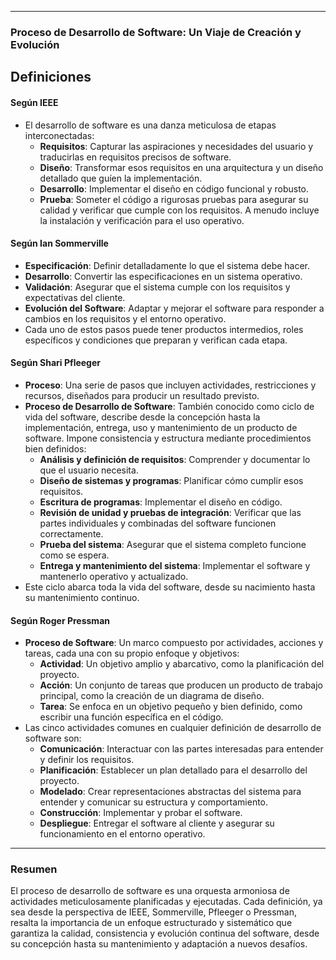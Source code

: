
----

### Proceso de Desarrollo de Software: Un Viaje de Creación y Evolución

## Definiciones

#### Según IEEE

- El desarrollo de software es una danza meticulosa de etapas interconectadas:
  - **Requisitos**: Capturar las aspiraciones y necesidades del usuario y traducirlas en requisitos precisos de software.
  - **Diseño**: Transformar esos requisitos en una arquitectura y un diseño detallado que guíen la implementación.
  - **Desarrollo**: Implementar el diseño en código funcional y robusto.
  - **Prueba**: Someter el código a rigurosas pruebas para asegurar su calidad y verificar que cumple con los requisitos. A menudo incluye la instalación y verificación para el uso operativo.

#### Según Ian Sommerville

- **Especificación**: Definir detalladamente lo que el sistema debe hacer.
- **Desarrollo**: Convertir las especificaciones en un sistema operativo.
- **Validación**: Asegurar que el sistema cumple con los requisitos y expectativas del cliente.
- **Evolución del Software**: Adaptar y mejorar el software para responder a cambios en los requisitos y el entorno operativo.
- Cada uno de estos pasos puede tener productos intermedios, roles específicos y condiciones que preparan y verifican cada etapa.

#### Según Shari Pfleeger

- **Proceso**: Una serie de pasos que incluyen actividades, restricciones y recursos, diseñados para producir un resultado previsto.
- **Proceso de Desarrollo de Software**: También conocido como ciclo de vida del software, describe desde la concepción hasta la implementación, entrega, uso y mantenimiento de un producto de software. Impone consistencia y estructura mediante procedimientos bien definidos:
  - **Análisis y definición de requisitos**: Comprender y documentar lo que el usuario necesita.
  - **Diseño de sistemas y programas**: Planificar cómo cumplir esos requisitos.
  - **Escritura de programas**: Implementar el diseño en código.
  - **Revisión de unidad y pruebas de integración**: Verificar que las partes individuales y combinadas del software funcionen correctamente.
  - **Prueba del sistema**: Asegurar que el sistema completo funcione como se espera.
  - **Entrega y mantenimiento del sistema**: Implementar el software y mantenerlo operativo y actualizado.
- Este ciclo abarca toda la vida del software, desde su nacimiento hasta su mantenimiento continuo.

#### Según Roger Pressman

- **Proceso de Software**: Un marco compuesto por actividades, acciones y tareas, cada una con su propio enfoque y objetivos:
  - **Actividad**: Un objetivo amplio y abarcativo, como la planificación del proyecto.
  - **Acción**: Un conjunto de tareas que producen un producto de trabajo principal, como la creación de un diagrama de diseño.
  - **Tarea**: Se enfoca en un objetivo pequeño y bien definido, como escribir una función específica en el código.
- Las cinco actividades comunes en cualquier definición de desarrollo de software son:
  - **Comunicación**: Interactuar con las partes interesadas para entender y definir los requisitos.
  - **Planificación**: Establecer un plan detallado para el desarrollo del proyecto.
  - **Modelado**: Crear representaciones abstractas del sistema para entender y comunicar su estructura y comportamiento.
  - **Construcción**: Implementar y probar el software.
  - **Despliegue**: Entregar el software al cliente y asegurar su funcionamiento en el entorno operativo.


----

### Resumen

El proceso de desarrollo de software es una orquesta armoniosa de actividades meticulosamente planificadas y ejecutadas. Cada definición, ya sea desde la perspectiva de IEEE, Sommerville, Pfleeger o Pressman, resalta la importancia de un enfoque estructurado y sistemático que garantiza la calidad, consistencia y evolución continua del software, desde su concepción hasta su mantenimiento y adaptación a nuevos desafíos.